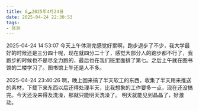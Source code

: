 ```yaml
---
title: G🛹2025年4月24日
date: 2025-04-24 22:30:53
tags:
- 体测
---
```


2025-04-24 14:53:07
今天上午体测完感觉好累啊，跑步退步了不少，我大学最好的时候还是三分四十呢，现在就四分二十了，感觉大部分人的跑步都不行了，我跑步的时候也不是尽全力跑的，最后也在我们班里面排了第七。之后上午就在图书馆的二楼学习了。图书馆上午还是人不多。

2025-04-24 23:40:26
啊，晚上回来搞了半天软工的东西，收集了半天用来推送的素材，下载下来东西以后还得处理半天，比我想象的工作要多一点，现在还没搞完。今天还没来得及洗澡，那就只能明天洗澡了。
明天就能见到晶晶了，好激动。
